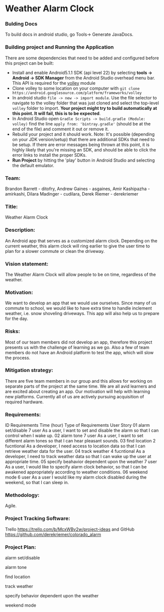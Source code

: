 # Weather Alarm Clock

### Bulding Docs
To build docs in android studio, go Tools-> Generate JavaDocs.
 
### Building project and Running the Application
There are some dependencies that need to be added and configured before this project can be built:
 - Install and enable Android5.1.1 SDK (api level 22) by selecting **tools -> Android -> SDK Manager** from the Android Studio overhead menu bar.  This API is required for the  [volley](http://developer.android.com/training/volley/index.html) module
 - Clone volley to some location on your computer with `git clone https://android.googlesource.com/platform/frameworks/volley`
 - In android studio `file -> new -> import module`. Use the file selector to navigate to the volley folder that was just cloned and select the top-level `volley` folder to import. **Your project might try to build automatically at this point.  It will fail, this is to be expected**.
 - In Android Studio open `Gradle Scripts -> build.gradle (Module: volley)`  find the line `apply from: 'bintray.gradle'` (should be at the end of the file) and comment it out or remove it.
 - Rebuild your project and it should work.  Note: It's possible (depending on your JDK version/setup) that there are additional SDKs that need to be setup.  If there are error messages being thrown at this point, it is highly likely that you're missing an SDK, and should be able to click the error links to install the proper SDKs.
 - **Run Project** by hitting the 'play' button in Android Studio and selecting the default emulator.

### Team:
Brandon Barrett - ditofry, Andrew Gaines - asgaines, Amir Kashipazha - amirkashi, Dilara Madinger - cudilara, Derek Riemer - derekriemer

### Title:
Weather Alarm Clock

### Description:
An Android app that serves as a customized alarm clock. Depending on the current weather, this alarm clock will ring earlier to give the user time to plan for a slower commute or clean the driveway.

### Vision statement:
The Weather Alarm Clock will allow people to be on time, regardless of the weather.

### Motivation:
We want to develop an app that we would use ourselves. Since many of us commute to school, we would like to have extra time to handle inclement weather, i.e. snow shoveling driveways. This app will also help us to prepare for the day.

### Risks:
Most of our team members did not develop an app, therefore this project presents us with the challenge of learning as we go. Also a few of team members do not have an Android platform to test the app, which will slow the process.

### Mitigation strategy:
There are five team members in our group and this allows for working on separate parts of the project at the same time. We are all avid learners and are excited about creating an app. Our motivation will help with learning new platforms. Currently all of us are actively pursuing acquisition of required hardware.

### Requirements:
ID	Requirements	Time (hour)	Type of Requirements	User Story
01	alarm set/disable	7	user	As a user, I want to set and disable the alarm so that I can control when I wake up.
02	alarm tone	7	user	As a user, I want to set different alarm tones so that I can hear pleasant sounds.
03	find location	2	fucntional	As a developer, I need access to location data so that I can retrieve weather data for the user.
04	track weather	4	fucntional	As a developer, I need to track weather data so that I can wake up the user at appropriate time.
05	specify beahavior dependent upon the weather	7	user	As a user, I would like to specify alarm clock behavior, so that I can be awakened appropriately according to weather conditions.
06	weekend mode	6	user	As a user I would like my alarm clock disabled during the weekend, so that I can sleep in.

### Methodology:
Agile.

### Project Tracking Software:
Trello https://trello.com/b/McxWBv2w/project-ideas and GitHub https://github.com/derekriemer/colorado_alarm

### Project Plan:
alarm set/disable

alarm tone

find location

track weather

specify behavior dependent upon the weather

weekend mode
